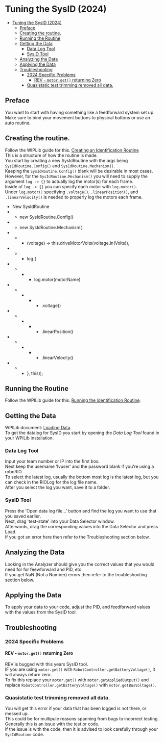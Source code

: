 # Tuning the SysID (2024)
- [Tuning the SysID (2024)](#tuning-the-sysid-2024)
  - [Preface](#preface)
  - [Creating the routine.](#creating-the-routine)
  - [Running the Routine](#running-the-routine)
  - [Getting the Data](#getting-the-data)
    - [Data Log Tool](#data-log-tool)
    - [SysID Tool](#sysid-tool)
  - [Analyzing the Data](#analyzing-the-data)
  - [Applying the Data](#applying-the-data)
  - [Troubleshooting](#troubleshooting)
    - [2024 Specific Problems](#2024-specific-problems)
      - [REV - ```motor.get()``` returning Zero](#rev---motorget-returning-zero)
    - [Quasistatic test trimming removed all data.](#quasistatic-test-trimming-removed-all-data)
## Preface
You want to start with having something like a feedforward system set up.\
Make sure to bind your movement buttons to physical buttons or use an auto routine.
## Creating the routine.
Follow the WIPLib guide for this. [Creating an Identification Routine](https://docs.wpilib.org/en/stable/docs/software/advanced-controls/system-identification/creating-routine.html)\
This is a structure of how the routine is made.\
You start by creating a new SysIdRoutine with the args being ```SysIdRoutine.Config()``` and ```SysIdRoutine.Mechanism()```.\
Keeping the ```SysIdRoutine.Config()``` blank will be desirable in most cases.
However, for the ```SysIdRoutine.Mechanism()``` you will need to supply the argument ```log -> {}``` to actually log the motor(s) for each frame.\
Inside of ```log -> {}``` you can specify each motor with ```log.motor()```.\
Under ```log.motor()``` specifying ```.voltage()```, ```.linearPosition()```, and ```.linearVelocity()``` is needed to properly log the motors each frame.
- New SysIdRoutine
- - new SysIdRoutine.Config()
- - new SysIdRoutine.Mechanism(
- - - (voltage) -> this.driveMotorVolts(voltage.in(Volts)),
- - - log {
- - - - log.motor(motorName)
- - - - - .voltage()
- - - - - .linearPosition()
- - - - - .linearVelocity()
- - - }, this));
## Running the Routine
Follow the WPILib guide for this. [Running the Identification Routine](https://docs.wpilib.org/en/stable/docs/software/advanced-controls/system-identification/running-routine.html).
## Getting the Data
WPILib document: [Loading Data](https://docs.wpilib.org/en/stable/docs/software/advanced-controls/system-identification/loading-data.html).\
To get the datalog for SysID you start by opening the *Data Log Tool* found in your WPILib installation.
### Data Log Tool
Input your team number or IP into the first box.\
Next keep the username 'lvuser' and the password blank if you're using a roboRIO.\
To select the latest log, usually the bottom most log is the latest log, but you can check in the RIOLog for the log file name.\
After you select the log you want, save it to a folder.
### SysID Tool
Press the 'Open data log file...' button and find the log you want to use that you saved earlier.\
Next, drag 'test-state' into your Data Selector window.\
Afterwords, drag the corresponding values into the Data Selector and press Load.\
If you got an error here then refer to the Troubleshooting section below.
## Analyzing the Data
Looking in the Analyzer should give you the correct values that you would need for for feewforward and PID, etc.\
If you get NaN (Not a Number) errors then refer to the troubleshooting section below.
## Applying the Data
To apply your data to your code, adjust the PID, and feedforward values with the values from the SysID tool.
## Troubleshooting
### 2024 Specific Problems
#### REV - ```motor.get()``` returning Zero
REV is bugged with this years SysID tool.\
IF you are using ```motor.get()``` with ```RobotController.getBatteryVoltage()```, it will always return zero.\
To fix this replace your ```motor.get()``` with ```motor.getAppliedOutput()``` and replace ```RobotController.getBatteryVoltage()``` with ```motor.getBusVoltage()```.
### Quasistatic test trimming removed all data.
You will get this error if your data that has been logged is not there, or messed up.\
This could be for multipule reasons spanning from bugs to incorrect testing.\
Generally this is an issue with the test or code.\
If the issue is with the code, then it is advised to look carefully through your ```SysIdRoutine``` code.